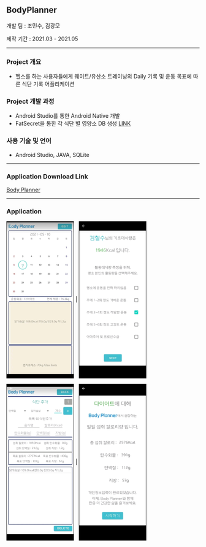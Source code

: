 ## BodyPlanner
개발 팀 : 조민수, 김광모

제작 기간 : 2021.03 - 2021.05
<hr/>

### Project 개요<br/>
  - 헬스를 하는 사용자들에게 웨이트/유산소 트레이닝의 Daily 기록 및 운동 목표에 따른 식단 기록 어플리케이션<br/>
  
### Project 개발 과정<br/>
  - Android Studio를 통한 Android Native 개발<br/>
  - FatSecret을 통한 각 식단 별 영양소 DB 생성 <a href="https://www.fatsecret.kr/">LINK</a>

### 사용 기술 및 언어
  - Android Studio, JAVA, SQLite

<hr/>

### Application Download Link <br/>
<a href="https://play.google.com/store/apps/details?id=com.Bodyplanner.bodyplanner">Body Planner</a>

<hr/>

### Application

<img src="./img/cap1.jpg" width="35%" align="center"> | <img src="./img/cap2.jpg" width="35%" align="center">

<img src="./img/cap3.jpg" width="35%" align="center"> | <img src="./img/cap4.jpg" width="35%" align="center">




